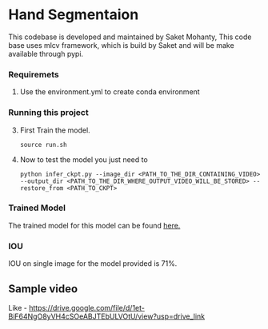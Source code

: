 # Hand Segmentaion
This codebase is developed and maintained by Saket Mohanty, This code base uses mlcv framework, which is build by Saket and will be make available through pypi.

### Requiremets
1. Use the environment.yml to create conda environment

### Running this project
3. First Train the model.
    ```
    source run.sh
    ```
2. Now to test the model you just need to 
    ```
    python infer_ckpt.py --image_dir <PATH_TO_THE_DIR_CONTAINING_VIDEO>  --output_dir <PATH_TO_THE_DIR_WHERE_OUTPUT_VIDEO_WILL_BE_STORED> --restore_from <PATH_TO_CKPT>
    ```
### Trained Model
The trained model for this model can be found <a href=""> here. </a>

### IOU
IOU on single image for the model provided is 71%.


## Sample video
Like - https://drive.google.com/file/d/1et-BiF64NgO8yVH4cSOeABJTEbULVOtU/view?usp=drive_link




